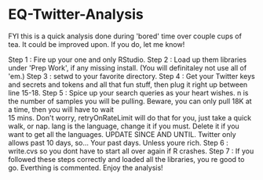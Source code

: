 # EQ-Twitter-Analysis
FYI this is a quick analysis done during 'bored' time over couple cups of tea. It could be improved upon. If you do, let me know!

Step 1 : Fire up your one and only RStudio.
Step 2 : Load up them libraries under 'Prep Work', if any missing install. (You will definitaley not use all of 'em.)
Step 3 : setwd to your favorite directory.
Step 4 : Get your Twitter keys and secrets and tokens and all that fun stuff, then plug it right up between line 15-18.
Step 5 : Spice up your search queries as your heart wishes.
         n is the number of samples you will be pulling. Beware, you can only pull 18K at a time, then you will have to wait           
         15 mins. Don't worry, retryOnRateLimit will do that for you, just take a quick walk, or nap.
         lang is the language, change it if you must. Delete it if you want to get all the languages.
         UPDATE SINCE AND UNTIL. Twitter only allows past 10 days, so... Your past days. Unless youre rich.
Step 6 : write.cvs so you dont have to start all over again if R crashes.
Step 7 : If you followed these steps correctly and loaded all the libraries, you re good to go. Everthing is commented. Enjoy the analysis!


